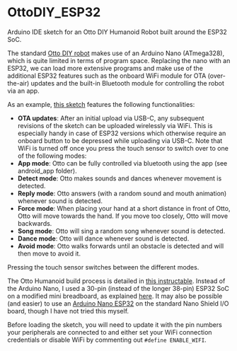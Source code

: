 # OttoDIY_ESP32
Arduino IDE sketch for an Otto DIY Humanoid Robot built around the ESP32 SoC.

The standard [Otto DIY robot](https://www.ottodiy.com/) makes use of an Arduino Nano (ATmega328), which is quite limited in terms of program space.
Replacing the nano with an ESP32, we can load more extensive programs and make use of the additional ESP32 features such as the onboard WiFi module for OTA (over-the-air) updates and the built-in Bluetooth module for controlling the robot via an app.

As an example, [this sketch](/rhansenne/OttoDIY_ESP32/edit/main/README.md) features the following functionalities:
* **OTA updates**: After an initial upload via USB-C, any subsequent revisions of the sketch can be uploaded wirelessly via WiFi. This is especially handy in case of ESP32 versions which otherwise require an onboard button to be depressed while uploading via USB-C. Note that WiFi is turned off once you press the touch sensor to switch over to one of the following modes:
* **App mode**: Otto can be fully controlled via bluetooth using the app (see android_app folder).
* **Detect mode**: Otto makes sounds and dances whenever movement is detected.
* **Reply mode**: Otto answers (with a random sound and mouth animation) whenever sound is detected.
* **Force mode**: When placing your hand at a short distance in front of Otto, Otto will move towards the hand. If you move too closely, Otto will move backwards.
* **Song mode**: Otto will sing a random song whenever sound is detected.
* **Dance mode**: Otto will dance whenever sound is detected.
* **Avoid mode**: Otto walks forwards until an obstacle is detected and will then move to avoid it.

Pressing the touch sensor switches between the different modes.

The Otto Humanoid build process is detailed in [this instructable](https://www.instructables.com/Otto-DIY-Humanoid-Robot/).
Instead of the Arduino Nano, I used a 30-pin (instead of the longer 38-pin) ESP32 SoC on a modified mini breadboard, as explained [here](https://www.pangodream.es/breadboard-adapter-for-esp32-dev-board).
It may also be possible (and easier) to use an [Arduino Nano ESP32](https://store.arduino.cc/products/nano-esp32) on the standard Nano Shield I/O board, though I have not tried this myself.

Before loading the sketch, you will need to update it with the pin numbers your peripherals are connected to and either set your WiFi connection credentials or disable WiFi by commenting out `#define ENABLE_WIFI`.
